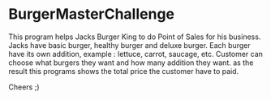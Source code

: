 # BurgerMasterChallenge
This program helps Jacks Burger King to do Point of Sales for his business.
Jacks have basic burger, healthy burger and deluxe burger.
Each burger have its own addition, example : lettuce, carrot, saucage, etc.
Customer can choose what burgers they want and how many addition they want.
as the result this programs shows the total price the customer have to paid.

Cheers ;)
